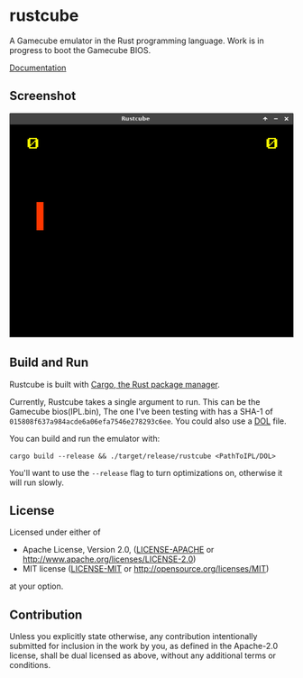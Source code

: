 # rustcube

A Gamecube emulator in the Rust programming language. Work is in progress to boot the Gamecube BIOS.

[Documentation](http://msierks.github.io/rustcube/rustcube/)

## Screenshot
![screenshot](media/screenshot.png)

## Build and Run

Rustcube is built with [Cargo, the Rust package manager](https://www.rust-lang.org/).

Currently, Rustcube takes a single argument to run. This can be the Gamecube bios(IPL.bin), The one I've been testing with has a SHA-1 of `015808f637a984acde6a06efa7546e278293c6ee`. You could also use a [DOL](http://www.emulator-zone.com/doc.php/gamecube/) file.

You can build and run the emulator with:

```
cargo build --release && ./target/release/rustcube <PathToIPL/DOL>
```

You'll want to use the `--release` flag to turn optimizations on, otherwise it will run slowly. 

## License

Licensed under either of

 * Apache License, Version 2.0, ([LICENSE-APACHE](LICENSE-APACHE) or http://www.apache.org/licenses/LICENSE-2.0)
 * MIT license ([LICENSE-MIT](LICENSE-MIT) or http://opensource.org/licenses/MIT)

at your option.

## Contribution

Unless you explicitly state otherwise, any contribution intentionally submitted for inclusion in the work by you, as defined in the Apache-2.0 license, shall be dual licensed as above, without any 
additional terms or conditions.
